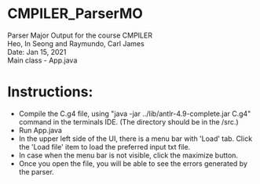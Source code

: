 # CMPILER_ParserMO
Parser Major Output for the course CMPILER  
Heo, In Seong and Raymundo, Carl James  
Date: Jan 15, 2021  
Main class - App.java

# Instructions:

* Compile the C.g4 file, using "java -jar ../lib/antlr-4.9-complete.jar C.g4" command in the terminals IDE. (The directory should be in the /src.)
* Run App.java
* In the upper left side of the UI, there is a menu bar with 'Load' tab. Click the 'Load file' item to load the preferred input txt file.
* In case when the menu bar is not visible, click the maximize button.
* Once you open the file, you will be able to see the errors generated by the parser.
